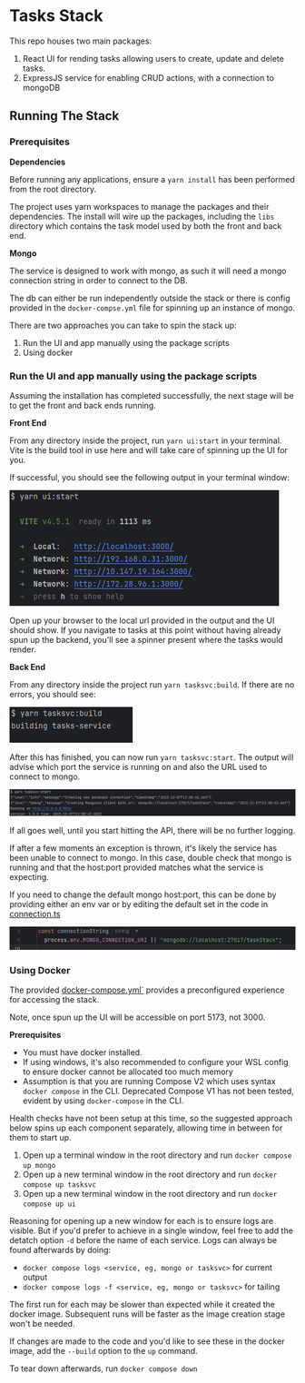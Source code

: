 # Tasks Stack

This repo houses two main packages:

1. React UI for rending tasks allowing users to create, update and delete tasks.
2. ExpressJS service for enabling CRUD actions, with a connection to mongoDB

## Running The Stack

### Prerequisites

**Dependencies**

Before running any applications, ensure a `yarn install` has been performed from the root directory.

The project uses yarn workspaces to manage the packages and their dependencies. The install will wire up the packages, 
including the `libs` directory which contains the task model used by both the front and back end.

**Mongo**

The service is designed to work with mongo, as such it will need a mongo connection string in order to connect to the DB.

The db can either be run independently outside the stack or there is config provided in the `docker-compse.yml` file
for spinning up an instance of mongo.

There are two approaches you can take to spin the stack up:

1. Run the UI and app manually using the package scripts
2. Using docker

### Run the UI and app manually using the package scripts

Assuming the installation has completed successfully, the next stage will be to get the front and back ends running.

**Front End**

From any directory inside the project, run `yarn ui:start` in your terminal. Vite is the build tool in use here and will take care of
spinning up the UI for you.

If successful, you should see the following output in your terminal window:

![yarn ui:start](readme-resources%2Fuistartout.png)

Open up your browser to the local url provided in the output and the UI should show. If you navigate to tasks at this point
without having already spun up the backend, you'll see a spinner present where the tasks would render.

**Back End**

From any directory inside the project run `yarn tasksvc:build`. If there are no errors, you should see:

![svcbuild.png](readme-resources%2Fsvcbuild.png)

After this has finished, you can now run `yarn tasksvc:start`. The output will advise which port the service is running
on and also the URL used to connect to mongo.

![svcstart.png](readme-resources%2Fsvcstart.png)

If all goes well, until you start hitting the API, there will be no further logging.

If after a few moments an exception is thrown, it's likely the service has been unable to connect to mongo. In this case,
double check that mongo is running and that the host:port provided matches what the service is expecting.

If you need to change the default mongo host:port, this can be done by providing either an env var or by editing the default
set in the code in [connection.ts](./packages/task-service/src/repository/connection.ts)

![mongoconnectionstring.png](readme-resources%2Fmongoconnectionstring.png)

### Using Docker

The provided [docker-compose.yml`](./docker-compose.yml) provides a preconfigured experience for accessing the stack.

Note, once spun up the UI will be accessible on port 5173, not 3000.

**Prerequisites**
- You must have docker installed.
- If using windows, it's also recommended to configure your WSL config to ensure docker cannot be allocated too much memory
- Assumption is that you are running Compose V2 which uses syntax `docker compose` in the CLI. Deprecated Compose V1 has not been tested, evident by using `docker-compose` in the CLI.

Health checks have not been setup at this time, so the suggested approach below spins up each component separately, allowing time in between for them to start up.

1. Open up a terminal window in the root directory and run `docker compose up mongo`
2. Open up a new terminal window in the root directory and run `docker compose up tasksvc`
3. Open up a new terminal window in the root directory and run `docker compose up ui`

Reasoning for opening up a new window for each is to ensure logs are visible. But if you'd prefer to achieve in a single
window, feel free to add the detatch option `-d` before the name of each service. Logs can always be found afterwards
by doing:

- `docker compose logs <service, eg, mongo or tasksvc>` for current output
- `docker compose logs -f <service, eg, mongo or tasksvc>` for tailing

The first run for each may be slower than expected while it created the docker image. Subsequent runs will be faster
as the image creation stage won't be needed.

If changes are made to the code and you'd like to see these in the docker image, add the `--build` option to the `up`
command.

To tear down afterwards, run `docker compose down`